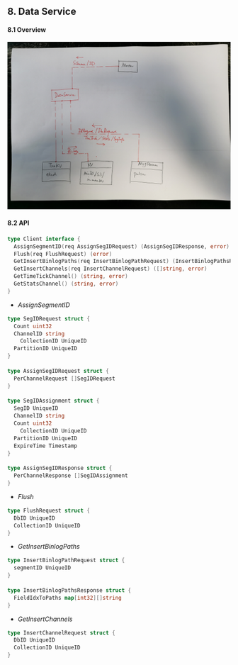 

## 8. Data Service



#### 8.1 Overview

<img src="./figs/data_service.jpeg" width=700>


#### 8.2 API

```go
type Client interface {
  AssignSegmentID(req AssignSegIDRequest) (AssignSegIDResponse, error)
  Flush(req FlushRequest) (error)
  GetInsertBinlogPaths(req InsertBinlogPathRequest) (InsertBinlogPathsResponse, error)
  GetInsertChannels(req InsertChannelRequest) ([]string, error)
  GetTimeTickChannel() (string, error)
  GetStatsChannel() (string, error)
}
```



* *AssignSegmentID*

```go
type SegIDRequest struct {
  Count uint32
  ChannelID string
	CollectionID UniqueID
  PartitionID UniqueID
}

type AssignSegIDRequest struct {
  PerChannelRequest []SegIDRequest
}

type SegIDAssignment struct {
  SegID UniqueID
  ChannelID string
  Count uint32
	CollectionID UniqueID
  PartitionID UniqueID
  ExpireTime Timestamp
}

type AssignSegIDResponse struct {
  PerChannelResponse []SegIDAssignment
}
```



* *Flush*

```go
type FlushRequest struct {
  DbID UniqueID
  CollectionID UniqueID
}
```



* *GetInsertBinlogPaths*

```go
type InsertBinlogPathRequest struct {
  segmentID UniqueID
}

type InsertBinlogPathsResponse struct {
  FieldIdxToPaths map[int32][]string
}
```



* *GetInsertChannels*

```go
type InsertChannelRequest struct {
  DbID UniqueID
  CollectionID UniqueID
}
```

